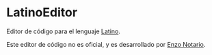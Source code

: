 # LatinoEditor

Editor de código para el lenguaje [Latino](https://www.lenguajelatino.org/).

Este editor de código no es oficial, y es desarrollado por [Enzo Notario](https://enzonotario.me).


